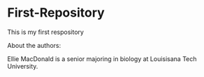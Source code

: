 # First-Repository
This is my first respository


About the authors:

Ellie MacDonald is a senior majoring in biology at Louisisana Tech University.
